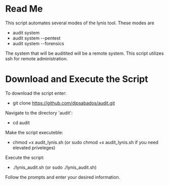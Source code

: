 # Read Me
This script automates several modes of the lynis tool. These modes are 
  - audit system
  - audit system --pentest
  - audit system --forensics
    
The system that will be auditited will be a remote system. This script utilizes ssh for remote administration. 

# Download and Execute the Script
To download the script enter:
- git clone https://github.com/djpsabados/audit.git

Navigate to the directory 'audit': 
- cd audit

Make the script executeble:
- chmod +x audit_lynis.sh (or sudo chmod +x audit_lynis.sh if you need elevated priveleges)

Execute the script: 
- ./lynis_audit.sh (or sudo ./lynis_audit.sh)

Follow the prompts and enter your desired information.



